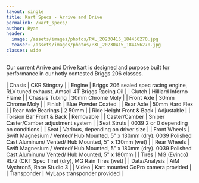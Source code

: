 ```yaml
---
layout: single
title: Kart Specs - Arrive and Drive
permalink: /kart_specs/
author: Ryan
header:
  image: /assets/images/photos/PXL_20230415_184456270.jpg
  teaser: /assets/images/photos/PXL_20230415_184456270.jpg
classes: wide
---
```


Our current Arrive and Drive kart is designed and purpose built for performance in our hotly contested Briggs 206 classes.

| Chasis | CKR Stingray |
| Engine | Briggs 206 sealed spec racing engine, RLV tuned exhaust. Amsoil 4T Briggs Racing Oil |
| Clutch | Hilliard Inferno Flame |
| Chassis Tubing | 30mm Chrome Moly |
| Front Axle | 30mm Chrome Moly |
| Finish | Blue Powder Coated |
| Rear Axle | 50mm Hard Flex |
| Rear Axle Bearings | 2 50mm |
| Ride Height Front & Back | Adjustable |
| Torsion Bar Front & Back | Removable |
| Caster/Camber | Sniper Caster/Camber adjustment system |
| Seat Struts | 0039 2 or 0 depending on conditions |
| Seat | Various, depending on driver size |
| Front Wheels | Swift Magnesium / Vented/ Hub Mounted, 5" x 130mm (dry). 0039 Polished Cast Aluminum/ Vented/ Hub Mounted, 5" x 130mm (wet) |
| Rear Wheels | Swift Magnesium / Vented/ Hub Mounted, 5" x 180mm (dry). 0039 Polished Cast Aluminum/ Vented/ Hub Mounted, 5" x 180mm |
| Tires | MG (Evinco) RL-2 (CKT Spec Tire) (dry), MG Rain Tires (wet) |
| Data/Analysis | AiM Mychron5, Race Studio 3 |
| Video | Kart mounted GoPro camera provided |
| Transponder | MyLaps transponder provided |
